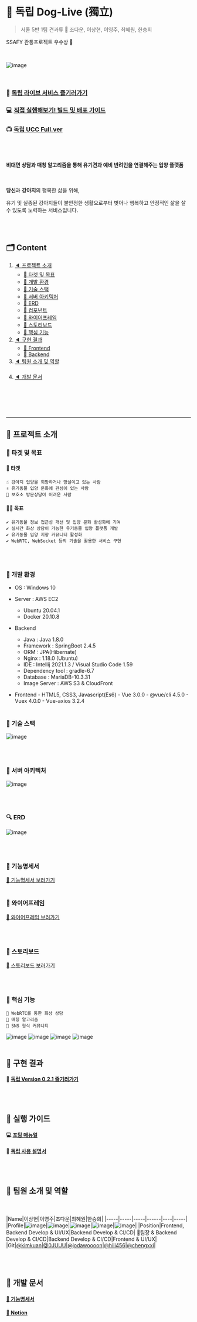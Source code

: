 # 🐶 독립 Dog-Live (獨立)

> 서울 5반 1팀 견과류 🥜 조다운, 이상현, 이영주, 최혜원, 한승희

SSAFY 관통프로젝트 우수상 🥈

<br>

![image](https://user-images.githubusercontent.com/61124319/130741327-74d6b5dc-82b0-45e4-847b-d973818b305c.png)

<br>

### 🔗 [독립 라이브 서비스 즐기러가기](https://doglive.co.kr)

### 💻 [직접 실행해보기! 빌드 및 배포 가이드](https://github.com/2021-Dog-Live/Dog-Live/blob/master/exec/A501_%EB%8F%85%EB%A6%BD_%ED%8F%AC%ED%8C%85_%EB%A7%A4%EB%89%B4%EC%96%BC.md)

### 📺 [독립 UCC Full.ver](https://www.youtube.com/watch?v=0WWNJ1AWsgQ&t=7s)


<br><br>

#### 비대면 상담과 매칭 알고리즘을 통해 유기견과 예비 반려인을 연결해주는 입양 플랫폼

<br>

**당신**과 **강아지**의 행복한 삶을 위해,

유기 및 실종된 강아지들이 불안정한 생활으로부터 벗어나 행복하고 안정적인 삶을 살 수 있도록 노력하는 서비스입니다.

<br><br>

## 🗂 Content

1. [🔈 프로젝트 소개](#-프로젝트-소개)
   <br>
   - [📑 타겟 및 목표](#-타겟-및-목표)
   - [📑 개발 환경](#-개발-환경)
   - [📑 기술 스택](#-기술-스택)
   - [📑 서버 아키텍처](#-서버-아키텍처)
   - [📑 ERD](#-erd)
   - [📑 컴포넌트](#-컴포넌트)
   - [📑 와이어프레임](#-와이어프레임)
   - [📑 스토리보드](#-스토리보드)
   - [📑 핵심 기능](#-핵심-기능)
     <br>
2. [🔈 구현 결과](#-구현-결과)
   <br>
   - [📑 Frontend](#frontend)
   - [📑 Backend](#backend)
     <br>
3. [🔈 팀원 소개 및 역할](#-팀원-소개-및-역할)
   <br><br>
4. [🔈 개발 문서](#-개발-문서)

<br><br><br><br>

---

## 🥜 프로젝트 소개

### 🔔 타겟 및 목표

#### 🧿 타겟

    ☝ 강아지 입양을 희망하거나 망설이고 있는 사람
    ✌ 유기동물 입양 문화에 관심이 있는 사람
    🤟 보호소 방문상담이 어려운 사람

#### 🏃‍♀️ 목표

    ✔ 유기동물 정보 접근성 개선 및 입양 문화 활성화에 기여
    ✔ 실시간 화상 상담이 가능한 유기동물 입양 플랫폼 개발
    ✔ 유기동물 입양 지향 커뮤니티 활성화
    ✔ WebRTC, WebSocket 등의 기술을 활용한 서비스 구현

<br><br>

### 🔨 개발 환경

- OS : Windows 10

- Server : AWS EC2

  - Ubuntu 20.04.1
  - Docker 20.10.8

- Backend

  - Java : Java 1.8.0
  - Framework : SpringBoot 2.4.5
  - ORM : JPA(Hibernate)
  - Nginx : 1.18.0 (Ubuntu)
  - IDE : Intellij 2021.1.3 / Visual Studio Code 1.59
  - Dependency tool : gradle-6.7
  - Database : MariaDB-10.3.31
  - Image Server : AWS S3 & CloudFront

- Frontend - HTML5, CSS3, Javascript(Es6) - Vue 3.0.0 - @vue/cli 4.5.0 - Vuex 4.0.0 - Vue-axios 3.2.4
  <br><br>

### 🔨 기술 스택

![image](https://user-images.githubusercontent.com/61124319/130740383-42a5b8a7-e59c-4da1-bbf5-96447d38937d.png)

<br><br>

### 🎈 서버 아키텍처

![image](https://user-images.githubusercontent.com/61124319/130740427-5ed3f8c8-31d6-4709-89e0-c35eff808766.png)

<br><br>

### 🔍 ERD

![image](https://user-images.githubusercontent.com/61124319/130740501-ef191746-8396-4e49-8323-f10ca85a0923.png)

<br><br>

### 💌 기능명세서

[📁 기능명세서 보러가기](https://www.notion.so/ssafyseoul5-1/b41fb130e68846e9981052ba6777def4)
<br><br>

### 🎨 와이어프레임

[📁 와이어프레임 보러가기](https://www.figma.com/file/8qu5MvPdGtlTdXLOIcX8af/%EB%8F%85%EB%A6%BD-Dog-Live?node-id=0%3A1)

<br><br>

### 📖 스토리보드

[📁 스토리보드 보러가기](https://www.figma.com/file/8qu5MvPdGtlTdXLOIcX8af/%EB%8F%85%EB%A6%BD-Dog-Live?node-id=26%3A2)

<br><br>

### 💎 핵심 기능

    🔑 WebRTC를 통한 화상 상담
    🔑 매칭 알고리즘
    🔑 SNS 형식 커뮤니티

![image](https://user-images.githubusercontent.com/61124319/130740586-ac100504-4151-4582-bd65-ccbdc6d6ee33.png)
![image](https://user-images.githubusercontent.com/61124319/130740609-16492586-e5ee-40d0-bcec-4be27b6f376a.png)
![image](https://user-images.githubusercontent.com/61124319/130740632-3264b5fd-7d08-448d-8fba-378405caebae.png)
![image](https://user-images.githubusercontent.com/61124319/130740654-de537f49-ac58-4e32-b108-6e9a2cad6677.png)
<br><br>

## 🥜 구현 결과

<!-- #### 🔗 [독립 Version 0.2.1 즐기러가기](http://i5a501.p.ssafy.io/) -->
#### 🔗 [독립 Version 0.2.1 즐기러가기](http://doglive.co.kr)

<br><br>

## 🥜 실행 가이드

#### 💻 [포팅 매뉴얼](https://www.notion.so/ssafyseoul5-1/aeb2f5a759cc415fbc5450521673f964)

#### 💛 [독립 사용 설명서](https://www.notion.so/ssafyseoul5-1/938d94c6b64d43bb8ccfed1e0a0dbfbd)

<br><br>

## 🥜 팀원 소개 및 역할

<br><br>
|Name|이상현|이영주|조다운|최혜원|한승희|
|-----|-----|-----|------|----|-----|
|Profile|![image](https://user-images.githubusercontent.com/61124319/130740694-34f9a3e5-f742-41cb-b752-c76f422b1d61.png)|![image](https://user-images.githubusercontent.com/61124319/130740722-616db638-688c-4196-959e-fe22a472dc3e.png)|![image](https://user-images.githubusercontent.com/61124319/130740752-b0009eb0-0b37-4ca9-a73b-af4546a638f0.png)|![image](https://user-images.githubusercontent.com/61124319/130740778-f09b08db-8b53-4766-8c70-aa3b350d284d.png)|![image](https://user-images.githubusercontent.com/61124319/130740827-ab576311-288f-46e4-bf53-9ef398ce8b53.png)|
|Position|Frontend, Backend Develop & UI/UX|Backend Develop & CI/CD| 👑팀장 & Backend Develop & CI/CD|Backend Develop & CI/CD|Frontend & UI/UX|
|Git|[@kimkuan](https://github.com/kimkuan)|[@0JUUU](https://github.com/0JUUU)|[@jodawoooon](https://github.com/jodawoooon)|[@hiii456](https://github.com/hiii456)|[@chengxxi](https://github.com/chengxxi)|

<br><br>

## 🥜 개발 문서

#### [ 🧾 기능명세서 ](https://www.notion.so/ssafyseoul5-1/b41fb130e68846e9981052ba6777def4)

#### [ 📑 Notion ](https://www.notion.so/ssafyseoul5-1/1-a1fcecce811a42f4bc399dd562d1ce2f)

<br><br><br><br>
